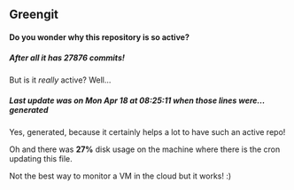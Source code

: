 ## Greengit

#### Do you wonder why this repository is so active?

##### After all it has 27876 commits!

But is it *really* active? Well...

##### Last update was on Mon Apr 18 at 08:25:11 when those lines were... generated

Yes, generated, because it certainly helps a lot to have such an active repo!

Oh and there was **27%** disk usage on the machine
where there is the cron updating this file.

Not the best way to monitor a VM in the cloud but it works! :)
